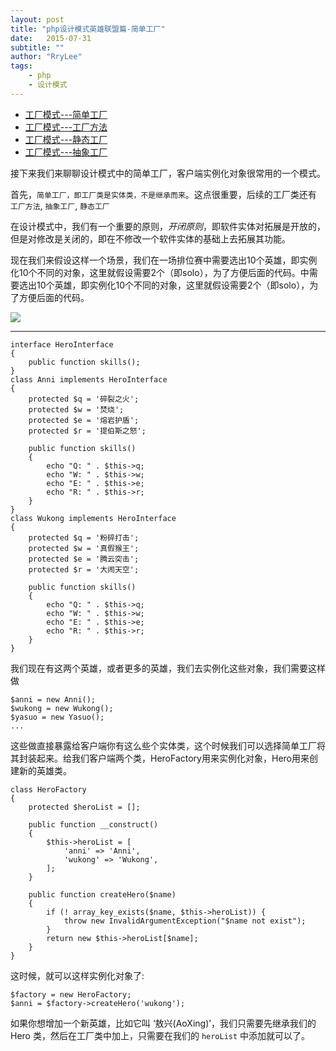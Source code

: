 ```yaml
---
layout: post
title: "php设计模式英雄联盟篇-简单工厂"
date:   2015-07-31
subtitle: ""
author: "RryLee"
tags:
    - php
    - 设计模式
---
```


* [工厂模式---简单工厂](http://rrylee.github.io/2015/07/31/php-pattern-simple-factory/)
* [工厂模式---工厂方法](http://rrylee.github.io/2015/08/25/php-pattern-factorymethod/)
* [工厂模式---静态工厂](http://rrylee.github.io/2015/08/25/php-pattern-staticfactory/)
* [工厂模式---抽象工厂](http://rrylee.github.io/2015/08/25/php-pattern-abstructfactory/)

接下来我们来聊聊设计模式中的简单工厂，客户端实例化对象很常用的一个模式。

首先，`简单工厂，即工厂类是实体类，不是继承而来`。这点很重要，后续的工厂类还有 `工厂方法`, `抽象工厂`, `静态工厂`

在设计模式中，我们有一个重要的原则，*开闭原则*，即软件实体对拓展是开放的，但是对修改是关闭的，即在不修改一个软件实体的基础上去拓展其功能。

现在我们来假设这样一个场景，我们在一场排位赛中需要选出10个英雄，即实例化10个不同的对象，这里就假设需要2个（即solo），为了方便后面的代码。中需要选出10个英雄，即实例化10个不同的对象，这里就假设需要2个（即solo），为了方便后面的代码。

<img class="shadow" src="http://ww4.sinaimg.cn/mw690/baa3278fgw1eves9wdi63j20e30e7q3m.jpg" />

---

    interface HeroInterface
    {
        public function skills();
    }
    class Anni implements HeroInterface
    {
        protected $q = '碎裂之火';
        protected $w = '焚烧';
        protected $e = '熔岩护盾';
        protected $r = '提伯斯之怒';

        public function skills()
        {
            echo "Q: " . $this->q;
            echo "W: " . $this->w;
            echo "E: " . $this->e;
            echo "R: " . $this->r;
        }
    }
    class Wukong implements HeroInterface
    {
        protected $q = '粉碎打击';
        protected $w = '真假猴王';
        protected $e = '腾云突击';
        protected $r = '大闹天空';

        public function skills()
        {
            echo "Q: " . $this->q;
            echo "W: " . $this->w;
            echo "E: " . $this->e;
            echo "R: " . $this->r;
        }
    }

我们现在有这两个英雄，或者更多的英雄，我们去实例化这些对象，我们需要这样做

    $anni = new Anni();
    $wukong = new Wukong();
    $yasuo = new Yasuo();
    ...

这些做直接暴露给客户端你有这么些个实体类，这个时候我们可以选择简单工厂将其封装起来。给我们客户端两个类，HeroFactory用来实例化对象，Hero用来创建新的英雄类。

    class HeroFactory
    {
        protected $heroList = [];

        public function __construct()
        {
            $this->heroList = [
                'anni' => 'Anni',
                'wukong' => 'Wukong',
            ];
        }

        public function createHero($name)
        {
            if (! array_key_exists($name, $this->heroList)) {
                throw new InvalidArgumentException("$name not exist");
            }
            return new $this->heroList[$name];
        }
    }

这时候，就可以这样实例化对象了:

    $factory = new HeroFactory;
    $anni = $factory->createHero('wukong');

如果你想增加一个新英雄，比如它叫 ‘敖兴(AoXing)’，我们只需要先继承我们的 Hero 类，然后在工厂类中加上，只需要在我们的 `heroList` 中添加就可以了。
